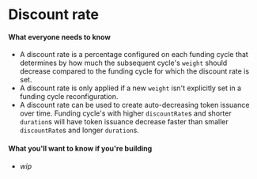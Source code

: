 # Discount rate

#### What everyone needs to know

* A discount rate is a percentage configured on each funding cycle that determines by how much the subsequent cycle's `weight` should decrease compared to the funding cycle for which the discount rate is set.
* A discount rate is only applied if a new `weight` isn't explicitly set in a funding cycle reconfiguration.
* A discount rate can be used to create auto-decreasing token issuance over time. Funding cycle's with higher `discountRate`s and shorter `duration`s will have token issuance decrease faster than smaller `discountRate`s and longer `duration`s.

#### What you'll want to know if you're building

* _wip_
